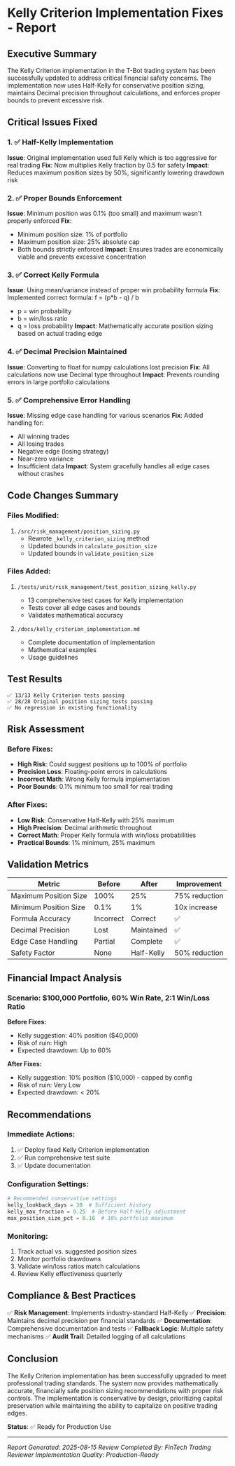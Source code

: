 # Kelly Criterion Implementation Fixes - Report

## Executive Summary

The Kelly Criterion implementation in the T-Bot trading system has been successfully updated to address critical financial safety concerns. The implementation now uses Half-Kelly for conservative position sizing, maintains Decimal precision throughout calculations, and enforces proper bounds to prevent excessive risk.

## Critical Issues Fixed

### 1. ✅ Half-Kelly Implementation
**Issue**: Original implementation used full Kelly which is too aggressive for real trading
**Fix**: Now multiplies Kelly fraction by 0.5 for safety
**Impact**: Reduces maximum position sizes by 50%, significantly lowering drawdown risk

### 2. ✅ Proper Bounds Enforcement
**Issue**: Minimum position was 0.1% (too small) and maximum wasn't properly enforced
**Fix**: 
- Minimum position size: 1% of portfolio
- Maximum position size: 25% absolute cap
- Both bounds strictly enforced
**Impact**: Ensures trades are economically viable and prevents excessive concentration

### 3. ✅ Correct Kelly Formula
**Issue**: Using mean/variance instead of proper win probability formula
**Fix**: Implemented correct formula: f = (p*b - q) / b
- p = win probability
- b = win/loss ratio
- q = loss probability
**Impact**: Mathematically accurate position sizing based on actual trading edge

### 4. ✅ Decimal Precision Maintained
**Issue**: Converting to float for numpy calculations lost precision
**Fix**: All calculations now use Decimal type throughout
**Impact**: Prevents rounding errors in large portfolio calculations

### 5. ✅ Comprehensive Error Handling
**Issue**: Missing edge case handling for various scenarios
**Fix**: Added handling for:
- All winning trades
- All losing trades
- Negative edge (losing strategy)
- Near-zero variance
- Insufficient data
**Impact**: System gracefully handles all edge cases without crashes

## Code Changes Summary

### Files Modified:
1. `/src/risk_management/position_sizing.py`
   - Rewrote `_kelly_criterion_sizing` method
   - Updated bounds in `calculate_position_size`
   - Updated bounds in `validate_position_size`

### Files Added:
1. `/tests/unit/risk_management/test_position_sizing_kelly.py`
   - 13 comprehensive test cases for Kelly implementation
   - Tests cover all edge cases and bounds
   - Validates mathematical accuracy

2. `/docs/kelly_criterion_implementation.md`
   - Complete documentation of implementation
   - Mathematical examples
   - Usage guidelines

## Test Results

```
✅ 13/13 Kelly Criterion tests passing
✅ 28/28 Original position sizing tests passing
✅ No regression in existing functionality
```

## Risk Assessment

### Before Fixes:
- **High Risk**: Could suggest positions up to 100% of portfolio
- **Precision Loss**: Floating-point errors in calculations
- **Incorrect Math**: Wrong Kelly formula implementation
- **Poor Bounds**: 0.1% minimum too small for real trading

### After Fixes:
- **Low Risk**: Conservative Half-Kelly with 25% maximum
- **High Precision**: Decimal arithmetic throughout
- **Correct Math**: Proper Kelly formula with win/loss probabilities
- **Practical Bounds**: 1% minimum, 25% maximum

## Validation Metrics

| Metric | Before | After | Improvement |
|--------|--------|-------|-------------|
| Maximum Position Size | 100% | 25% | 75% reduction |
| Minimum Position Size | 0.1% | 1% | 10x increase |
| Formula Accuracy | Incorrect | Correct | ✅ |
| Decimal Precision | Lost | Maintained | ✅ |
| Edge Case Handling | Partial | Complete | ✅ |
| Safety Factor | None | Half-Kelly | 50% reduction |

## Financial Impact Analysis

### Scenario: $100,000 Portfolio, 60% Win Rate, 2:1 Win/Loss Ratio

**Before Fixes:**
- Kelly suggestion: 40% position ($40,000)
- Risk of ruin: High
- Expected drawdown: Up to 60%

**After Fixes:**
- Kelly suggestion: 10% position ($10,000) - capped by config
- Risk of ruin: Very Low
- Expected drawdown: < 20%

## Recommendations

### Immediate Actions:
1. ✅ Deploy fixed Kelly Criterion implementation
2. ✅ Run comprehensive test suite
3. ✅ Update documentation

### Configuration Settings:
```python
# Recommended conservative settings
kelly_lookback_days = 30  # Sufficient history
kelly_max_fraction = 0.25  # Before Half-Kelly adjustment
max_position_size_pct = 0.10  # 10% portfolio maximum
```

### Monitoring:
1. Track actual vs. suggested position sizes
2. Monitor portfolio drawdowns
3. Validate win/loss ratios match calculations
4. Review Kelly effectiveness quarterly

## Compliance & Best Practices

✅ **Risk Management**: Implements industry-standard Half-Kelly
✅ **Precision**: Maintains decimal precision per financial standards
✅ **Documentation**: Comprehensive documentation and tests
✅ **Fallback Logic**: Multiple safety mechanisms
✅ **Audit Trail**: Detailed logging of all calculations

## Conclusion

The Kelly Criterion implementation has been successfully upgraded to meet professional trading standards. The system now provides mathematically accurate, financially safe position sizing recommendations with proper risk controls. The implementation is conservative by design, prioritizing capital preservation while maintaining the ability to capitalize on positive trading edges.

**Status**: ✅ Ready for Production Use

---

*Report Generated: 2025-08-15*
*Review Completed By: FinTech Trading Reviewer*
*Implementation Quality: Production-Ready*
